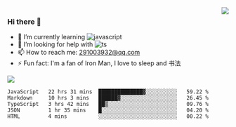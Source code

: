 <img align='right' src='https://github-readme-stats.vercel.app/api?username=niaogege&show_icons=true&theme=radical'/>

### Hi there 👋

- 🌱 I’m currently learning ![javascript](https://img.shields.io/badge/javacript-learn-orange)
- 🤔 I’m looking for help with ![ts](https://img.shields.io/badge/ts-learn-yellow)
- 📫 How to reach me: 291003932@qq.com
- ⚡ Fun fact:  I'm a fan of Iron Man, I love to sleep and 书法

![](https://github-readme-stats.vercel.app/api/top-langs/?username=niaogege&layout=compact)

<!--START_SECTION:waka-->
```text
JavaScript   22 hrs 31 mins  ██████████████▓░░░░░░░░░░   59.22 % 
Markdown     10 hrs 3 mins   ██████▓░░░░░░░░░░░░░░░░░░   26.45 % 
TypeScript   3 hrs 42 mins   ██▒░░░░░░░░░░░░░░░░░░░░░░   09.76 % 
JSON         1 hr 35 mins    █░░░░░░░░░░░░░░░░░░░░░░░░   04.20 % 
HTML         4 mins          ░░░░░░░░░░░░░░░░░░░░░░░░░   00.22 % 
```
<!--END_SECTION:waka-->
